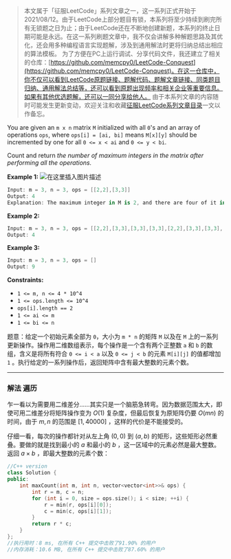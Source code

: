 > 本文属于「征服LeetCode」系列文章之一，这一系列正式开始于2021/08/12。由于LeetCode上部分题目有锁，本系列将至少持续到刷完所有无锁题之日为止；由于LeetCode还在不断地创建新题，本系列的终止日期可能是永远。在这一系列刷题文章中，我不仅会讲解多种解题思路及其优化，还会用多种编程语言实现题解，涉及到通用解法时更将归纳总结出相应的算法模板。
> <b></b>
> 为了方便在PC上运行调试、分享代码文件，我还建立了相关的仓库：[https://github.com/memcpy0/LeetCode-Conquest](https://github.com/memcpy0/LeetCode-Conquest)。在这一仓库中，你不仅可以看到LeetCode原题链接、题解代码、题解文章链接、同类题目归纳、通用解法总结等，还可以看到原题出现频率和相关企业等重要信息。如果有其他优选题解，还可以一同分享给他人。
> <b></b>
> 由于本系列文章的内容随时可能发生更新变动，欢迎关注和收藏[征服LeetCode系列文章目录](https://memcpy0.blog.csdn.net/article/details/119656559)一文以作备忘。

You are given an `m x n` matrix `M` initialized with all `0`'s and an array of operations `ops`, where `ops[i] = [ai, bi]` means `M[x][y]` should be incremented by one for all `0 <= x < ai` and `0 <= y < bi`.

Count and return *the number of maximum integers in the matrix after performing all the operations.*

 

**Example 1:**
![在这里插入图片描述](https://img-blog.csdnimg.cn/20201111173503789.png?x-oss-process=image/watermark,type_ZmFuZ3poZW5naGVpdGk,shadow_10,text_aHR0cHM6Ly9ibG9nLmNzZG4ubmV0L215UmVhbGl6YXRpb24=,size_16,color_FFFFFF,t_70#pic_center)
```swift
Input: m = 3, n = 3, ops = [[2,2],[3,3]]
Output: 4
Explanation: The maximum integer in M is 2, and there are four of it in M. So return 4.
```

**Example 2:**

```swift
Input: m = 3, n = 3, ops = [[2,2],[3,3],[3,3],[3,3],[2,2],[3,3],[3,3],[3,3],[2,2],[3,3],[3,3],[3,3]]
Output: 4
```

**Example 3:**

```swift
Input: m = 3, n = 3, ops = []
Output: 9
```

 

**Constraints:**
- `1 <= m, n <= 4 * 10^4`
- `1 <= ops.length <= 10^4`
 - `ops[i].length == 2`
- `1 <= ai <= m`
 - `1 <= bi <= n`
 

题意：给定一个初始元素全部为 `0`，大小为 `m * n` 的矩阵 `M` 以及在 `M` 上的一系列更新操作。操作用二维数组表示，每个操作是一个含有两个正整数 `a` 和 `b` 的数组，含义是将所有符合 `0 <= i < a` 以及 `0 <= j < b` 的元素 `M[i][j]` 的值都增加 `1` 。执行给定的一系列操作后，返回矩阵中含有最大整数的元素个数。

---
### 解法 遍历
乍一看以为需要用二维差分……其实只是一个脑筋急转弯。因为数据范围太大，即使可用二维差分将矩阵操作变为 $O(1)$ 复杂度，但最后恢复为原矩阵仍要 $O(mn)$ 的时间，由于 $m, n$ 的范围是 $[1, 40000]$ ，这样的代价是不能接受的。

仔细一看，每次的操作都针对从左上角 $(0, 0)$ 到 $(a, b)$ 的矩形，这些矩形必然重叠。要做的就是找到最小的 $a$ 和最小的 $b$ ，这一区域中的元素必然是最大整数。返回 $a \times b$ ，即最大整数的元素个数：
```cpp
//C++ version
class Solution {
public:
    int maxCount(int m, int n, vector<vector<int>>& ops) {
        int r = m, c = n;
        for (int i = 0, size = ops.size(); i < size; ++i) {
            r = min(r, ops[i][0]);
            c = min(c, ops[i][1]);
        } 
        return r * c;
    }
}; 
//执行用时：8 ms, 在所有 C++ 提交中击败了91.90% 的用户
//内存消耗：10.6 MB, 在所有 C++ 提交中击败了87.60% 的用户
```
